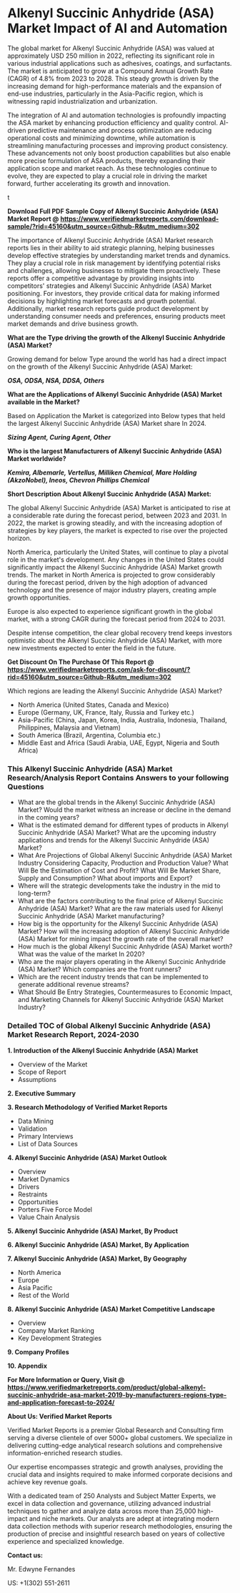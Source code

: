 <meta name="title" content="Global Alkenyl Succinic Anhydride (ASA) Market Impact of AI and Automation"><meta name="description" content="The global market for Alkenyl Succinic Anhydride (ASA) was valued at approximately USD 250 million in 2022, reflecting its significant role in various industrial appli"><meta name="title" content="Alkenyl Succinic Anhydride (ASA) Market Size, Share, Scope, Trends, Growth, Opportunities, Analysis, Forecast"><h1>Alkenyl Succinic Anhydride (ASA) Market Impact of AI and Automation</h1><p>The global market for Alkenyl Succinic Anhydride (ASA) was valued at approximately USD 250 million in 2022, reflecting its significant role in various industrial applications such as adhesives, coatings, and surfactants. The market is anticipated to grow at a Compound Annual Growth Rate (CAGR) of 4.8% from 2023 to 2028. This steady growth is driven by the increasing demand for high-performance materials and the expansion of end-use industries, particularly in the Asia-Pacific region, which is witnessing rapid industrialization and urbanization.</p><p>The integration of AI and automation technologies is profoundly impacting the ASA market by enhancing production efficiency and quality control. AI-driven predictive maintenance and process optimization are reducing operational costs and minimizing downtime, while automation is streamlining manufacturing processes and improving product consistency. These advancements not only boost production capabilities but also enable more precise formulation of ASA products, thereby expanding their application scope and market reach. As these technologies continue to evolve, they are expected to play a crucial role in driving the market forward, further accelerating its growth and innovation.</p>t</p><p id="" class=""><strong>Download Full PDF Sample Copy of Alkenyl Succinic Anhydride (ASA) Market Report @ <a href="https://www.verifiedmarketreports.com/download-sample/?rid=45160&utm_source=Github-R&utm_medium=302" target="_blank">https://www.verifiedmarketreports.com/download-sample/?rid=45160&utm_source=Github-R&utm_medium=302</a></strong></p><p>The importance of&nbsp;Alkenyl Succinic Anhydride (ASA) Market research reports lies in their ability to aid strategic planning, helping businesses develop effective strategies by understanding market trends and dynamics. They play a crucial role in risk management by identifying potential risks and challenges, allowing businesses to mitigate them proactively. These reports offer a competitive advantage by providing insights into competitors' strategies and Alkenyl Succinic Anhydride (ASA) Market positioning. For investors, they provide critical data for making informed decisions by highlighting market forecasts and growth potential. Additionally, market research reports guide product development by understanding consumer needs and preferences, ensuring products meet market demands and drive business growth.</p><p><strong>What are the&nbsp;Type driving the growth of the Alkenyl Succinic Anhydride (ASA) Market?</strong></p><p id="" class="">Growing demand for below Type around the world has had a direct impact on the growth of the Alkenyl Succinic Anhydride (ASA) Market:</p><em><strong>OSA, ODSA, NSA, DDSA, Others</strong></em></p><strong>What are the&nbsp;Applications&nbsp;of Alkenyl Succinic Anhydride (ASA) Market available in the Market?</strong></p><p id="" class="">Based on Application the Market is categorized into Below types that held the largest Alkenyl Succinic Anhydride (ASA) Market share In 2024.</p><em><strong>Sizing Agent, Curing Agent, Other</strong></em></p><strong>Who is the largest Manufacturers of Alkenyl Succinic Anhydride (ASA) Market worldwide?</strong></p><p><em><strong>Kemira, Albemarle, Vertellus, Milliken Chemical, Mare Holding (AkzoNobel), Ineos, Chevron Phillips Chemical</strong></em></p><p id="" class=""><strong>Short Description About Alkenyl Succinic Anhydride (ASA) Market:</strong></p><p>The global Alkenyl Succinic Anhydride (ASA) Market is anticipated to rise at a considerable rate during the forecast period, between 2023 and 2031. In 2022, the market is growing steadily, and with the increasing adoption of strategies by key players, the market is expected to rise over the projected horizon.</p><p>North America, particularly the United States, will continue to play a pivotal role in the market's development. Any changes in the United States could significantly impact the Alkenyl Succinic Anhydride (ASA) Market growth trends. The market in North America is projected to grow considerably during the forecast period, driven by the high adoption of advanced technology and the presence of major industry players, creating ample growth opportunities.</p><p>Europe is also expected to experience significant growth in the global market, with a strong CAGR during the forecast period from 2024 to 2031.</p><p>Despite intense competition, the clear global recovery trend keeps investors optimistic about the Alkenyl Succinic Anhydride (ASA) Market, with more new investments expected to enter the field in the future.</p><p id="" class=""><strong>Get Discount On The Purchase Of This Report @ <a href="https://www.verifiedmarketreports.com/ask-for-discount/?rid=45160&utm_source=Github-R&utm_medium=302" target="_blank">https://www.verifiedmarketreports.com/ask-for-discount/?rid=45160&utm_source=Github-R&utm_medium=302</a></strong></p>Which regions are leading the Alkenyl Succinic Anhydride (ASA) Market?</p><ul><li>North America (United States, Canada and Mexico)</li><li>Europe (Germany, UK, France, Italy, Russia and Turkey etc.)</li><li>Asia-Pacific (China, Japan, Korea, India, Australia, Indonesia, Thailand, Philippines, Malaysia and Vietnam)</li><li>South America (Brazil, Argentina, Columbia etc.)</li><li>Middle East and Africa (Saudi Arabia, UAE, Egypt, Nigeria and South Africa)</li></ul><h3 id="" class="">This Alkenyl Succinic Anhydride (ASA) Market Research/Analysis Report Contains Answers to your following Questions</h3><ul><li>What are the global trends in the Alkenyl Succinic Anhydride (ASA) Market? Would the market witness an increase or decline in the demand in the coming years?</li><li>What is the estimated demand for different types of products in Alkenyl Succinic Anhydride (ASA) Market? What are the upcoming industry applications and trends for the Alkenyl Succinic Anhydride (ASA) Market?</li><li>What Are Projections of Global Alkenyl Succinic Anhydride (ASA) Market Industry Considering Capacity, Production and Production Value? What Will Be the Estimation of Cost and Profit? What Will Be Market Share, Supply and Consumption? What about imports and Export?</li><li>Where will the strategic developments take the industry in the mid to long-term?</li><li>What are the factors contributing to the final price of Alkenyl Succinic Anhydride (ASA) Market? What are the raw materials used for Alkenyl Succinic Anhydride (ASA) Market manufacturing?</li><li>How big is the opportunity for the Alkenyl Succinic Anhydride (ASA) Market? How will the increasing adoption of Alkenyl Succinic Anhydride (ASA) Market for mining impact the growth rate of the overall market?</li><li>How much is the global Alkenyl Succinic Anhydride (ASA) Market worth? What was the value of the market In 2020?</li><li>Who are the major players operating in the Alkenyl Succinic Anhydride (ASA) Market? Which companies are the front runners?</li><li>Which are the recent industry trends that can be implemented to generate additional revenue streams?</li><li>What Should Be Entry Strategies, Countermeasures to Economic Impact, and Marketing Channels for Alkenyl Succinic Anhydride (ASA) Market Industry?</li></ul><h3 id="" class="">Detailed TOC of Global Alkenyl Succinic Anhydride (ASA) Market Research Report, 2024-2030</h3><p id="" class=""><strong>1. Introduction of the Alkenyl Succinic Anhydride (ASA) Market</strong></p><ul><li>Overview of the Market</li><li>Scope of Report</li><li>Assumptions</li></ul><p id="" class=""><strong>2. Executive Summary</strong></p><p id="" class=""><strong>3. Research Methodology of Verified Market Reports</strong></p><ul><li>Data Mining</li><li>Validation</li><li>Primary Interviews</li><li>List of Data Sources</li></ul><p id="" class=""><strong>4. Alkenyl Succinic Anhydride (ASA) Market Outlook</strong></p><ul><li>Overview</li><li>Market Dynamics</li><li>Drivers</li><li>Restraints</li><li>Opportunities</li><li>Porters Five Force Model</li><li>Value Chain Analysis</li></ul><p id="" class=""><strong>5. Alkenyl Succinic Anhydride (ASA) Market, By Product</strong></p><p id="" class=""><strong>6. Alkenyl Succinic Anhydride (ASA) Market, By Application</strong></p><p id="" class=""><strong>7. Alkenyl Succinic Anhydride (ASA) Market, By Geography</strong></p><ul><li>North America</li><li>Europe</li><li>Asia Pacific</li><li>Rest of the World</li></ul><p id="" class=""><strong>8. Alkenyl Succinic Anhydride (ASA) Market Competitive Landscape</strong></p><ul><li>Overview</li><li>Company Market Ranking</li><li>Key Development Strategies</li></ul><p id="" class=""><strong>9. Company Profiles</strong></p><p id="" class=""><strong>10. Appendix</strong></p><p id="" class=""><strong>For More Information or Query, Visit @ <a href="https://www.verifiedmarketreports.com/product/global-alkenyl-succinic-anhydride-asa-market-2019-by-manufacturers-regions-type-and-application-forecast-to-2024/" target="_blank">https://www.verifiedmarketreports.com/product/global-alkenyl-succinic-anhydride-asa-market-2019-by-manufacturers-regions-type-and-application-forecast-to-2024/</a></strong></p><p id="" class=""><strong>About Us: Verified Market Reports</strong></p><p id="" class="">Verified Market Reports is a premier Global Research and Consulting firm serving a diverse clientele of over 5000+ global customers. We specialize in delivering cutting-edge analytical research solutions and comprehensive information-enriched research studies.</p><p id="" class="">Our expertise encompasses strategic and growth analyses, providing the crucial data and insights required to make informed corporate decisions and achieve key revenue goals.</p><p id="" class="">With a dedicated team of 250 Analysts and Subject Matter Experts, we excel in data collection and governance, utilizing advanced industrial techniques to gather and analyze data across more than 25,000 high-impact and niche markets. Our analysts are adept at integrating modern data collection methods with superior research methodologies, ensuring the production of precise and insightful research based on years of collective experience and specialized knowledge.</p><p id="" class=""><strong>Contact us:</strong></p><p id="" class="">Mr. Edwyne Fernandes</p><p id="" class="">US: +1(302) 551-2611</p>